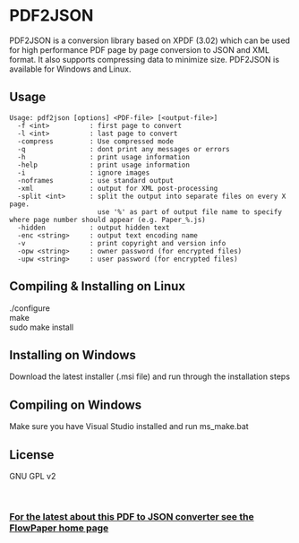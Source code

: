 PDF2JSON
=======

PDF2JSON is a conversion library based on XPDF (3.02) which can be used for high performance PDF page by page conversion to JSON and XML format. It also supports compressing data to minimize size. PDF2JSON is available for Windows and Linux.

Usage
-----
```
Usage: pdf2json [options] <PDF-file> [<output-file>]
  -f <int>          : first page to convert
  -l <int>          : last page to convert
  -compress         : Use compressed mode
  -q                : dont print any messages or errors
  -h                : print usage information
  -help             : print usage information
  -i                : ignore images
  -noframes         : use standard output
  -xml              : output for XML post-processing
  -split <int>      : split the output into separate files on every X page. 
                      use '%' as part of output file name to specify where page number should appear (e.g. Paper_%.js)
  -hidden           : output hidden text
  -enc <string>     : output text encoding name
  -v                : print copyright and version info
  -opw <string>     : owner password (for encrypted files)
  -upw <string>     : user password (for encrypted files)
```

Compiling & Installing on Linux
-------------------
./configure<br/>
make<br/>
sudo make install<br/>


Installing on Windows
-------------------
Download the latest installer (.msi file) and run through the installation steps



Compiling on Windows
-------------------
Make sure you have Visual Studio installed and run ms_make.bat



License
-------------------
GNU GPL v2

<br/>

<h3><a href="http://flowpaper.com/">For the latest about this PDF to JSON converter see the FlowPaper home page</a></h3>

